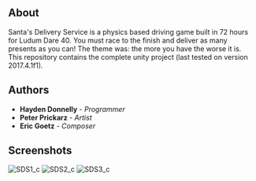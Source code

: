 ## About

Santa's Delivery Service is a physics based driving game built in 72 hours for Ludum Dare 40. You must race to the finish and deliver as many presents as you can! The theme was: the more you have the worse it is. This repository contains the complete unity project (last tested on version 2017.4.1f1).

## Authors

* **Hayden Donnelly** - *Programmer*
* **Peter Prickarz** - *Artist*
* **Eric Goetz** - *Composer*

## Screenshots

![SDS1_c](https://user-images.githubusercontent.com/30982485/102729036-e66c9680-42fc-11eb-803e-3ecfb18a8f23.png)
![SDS2_c](https://user-images.githubusercontent.com/30982485/102729041-ea001d80-42fc-11eb-8848-1648dac40f04.png)
![SDS3_c](https://user-images.githubusercontent.com/30982485/102729042-ea98b400-42fc-11eb-8654-bba631dffea2.png)
